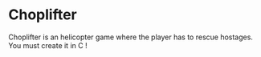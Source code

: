 Choplifter
==========

Choplifter is an helicopter game where the player has to rescue hostages. You must create it in C !
